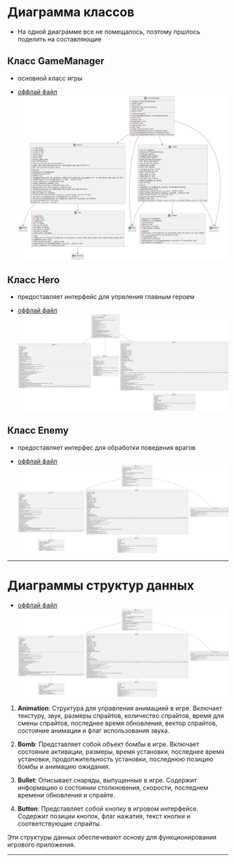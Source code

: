# Диаграмма классов

-  На одной диаграмме все не помещалось, поэтому пршлось поделить на составляющие

## Класс GameManager
 - основной класс игры
* [оффлай файл](./diagram_text/game_manager_class_diag.puml)   
![Диаграмма классов](./pictures/game_manager_class_diag.png)

## Класс Hero 
 - предоставляет интерфейс для упрвления главным героем
* [оффлай файл](./diagram_text/hero_class_diag.puml)   
![Диаграмма классов](./pictures/hero_class_diag.png)  

## Класс Enemy
 - предоставляет интерфес для обработки поведения врагов  
 * [оффлай файл](./diagram_text/enemy_class_diag.puml)   
![Диаграмма классов](./pictures/enemy_class_diag.png)  

---

# Диаграммы структур данных

 * [оффлай файл](./diagram_text/enemy_class_diag.puml)   
![Диаграмма структур данных](./pictures/enemy_class_diag.png)  

1. **Animation**: Структура для управления анимацией в игре. Включает текстуру, звук, размеры спрайтов, количество спрайтов, время для смены спрайтов, последнее время обновления, вектор спрайтов, состояние анимации и флаг использования звука.

2. **Bomb**: Представляет собой объект бомбы в игре. Включает состояние активации, размеры, время установки, последнее время установки, продолжительность установки, последнюю позицию бомбы и анимацию ожидания.

3. **Bullet**: Описывает снаряды, выпущенные в игре. Содержит информацию о состоянии столкновения, скорости, последнем времени обновления и спрайте.

4. **Button**: Представляет собой кнопку в игровом интерфейсе. Содержит позиции кнопок, флаг нажатия, текст кнопки и соответствующие спрайты.

Эти структуры данных обеспечивают основу для функционирования игрового приложения.

---